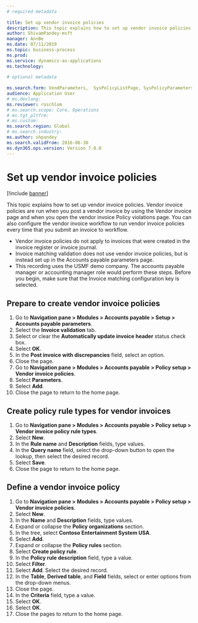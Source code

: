 ```yaml
--- 
# required metadata 
 
title: Set up vendor invoice policies
description: This topic explains how to set up vendor invoice policies. 
author: ShivamPandey-msft
manager: AnnBe 
ms.date: 07/11/2019
ms.topic: business-process 
ms.prod:  
ms.service: dynamics-ax-applications 
ms.technology:  
 
# optional metadata 
 
ms.search.form: VendParameters,  SysPolicyListPage, SysPolicyParameters, SysPolicySourceDocumentRuleType, SysPolicy, SysPolicySourceDocumentRule, SysQueryForm, SysQueryTableLookUp, SysQueryPrefixLookUp, SysQueryFieldLookUp   
audience: Application User 
# ms.devlang:  
ms.reviewer: roschlom
# ms.search.scope: Core, Operations 
# ms.tgt_pltfrm:  
# ms.custom:  
ms.search.region: Global
# ms.search.industry: 
ms.author: shpandey
ms.search.validFrom: 2016-06-30 
ms.dyn365.ops.version: Version 7.0.0 
---
```

# Set up vendor invoice policies

[!include [banner](../../includes/banner.md)]

This topic explains how to set up vendor invoice policies. Vendor invoice policies are run when you post a vendor invoice by using the Vendor invoice page and when you open the vendor invoice Policy violations page. You can also configure the vendor invoice workflow to run vendor invoice policies every time that you submit an invoice to workflow. 

- Vendor invoice policies do not apply to invoices that were created in the invoice register or invoice journal.  
- Invoice matching validation does not use vendor invoice policies, but is instead set up in the Accounts payable parameters page.  
- This recording uses the USMF demo company. The accounts payable manager or accounting manager role would perform these steps. Before you begin, make sure that the Invoice matching configuration key is selected.


## Prepare to create vendor invoice policies
1. Go to **Navigation pane > Modules > Accounts payable > Setup > Accounts payable parameters**.
2. Select the **Invoice validation** tab.
3. Select or clear the **Automatically update invoice header** status check box.
4. Select **OK**.
5. In the **Post invoice with discrepancies** field, select an option.
6. Close the page.
7. Go to **Navigation pane > Modules > Accounts payable > Policy setup > Vendor invoice policies**.
8. Select **Parameters**.
9. Select **Add**.
10. Close the page to return to the home page.

## Create policy rule types for vendor invoices
1. Go to **Navigation pane > Modules > Accounts payable > Policy setup > Vendor invoice policy rule types**.
2. Select **New**.
3. In the **Rule name** and **Description** fields, type values.
4. In the **Query name** field, select the drop-down button to open the lookup, then select the desired record.
5. Select **Save**.
6. Close the page to return to the home page.

## Define a vendor invoice policy
1. Go to **Navigation pane > Modules > Accounts payable > Policy setup > Vendor invoice policies**.
2. Select **New**.
3. In the **Name** and **Description** fields, type values.
4. Expand or collapse the **Policy organizations** section.
5. In the tree, select **Contoso Entertainment System USA**.
6. Select **Add**.
7. Expand or collapse the **Policy rules** section.
8. Select **Create policy rule**.
9. In the **Policy rule description** field, type a value.
10. Select **Filter**.
11. Select **Add**. Select the desired record.
12. In the **Table**, **Derived table**, and **Field** fields, select or enter options from the drop-down menus.
13. Close the page.
14. In the **Criteria** field, type a value.
15. Select **OK**.
16. Select **OK**.
17. Close the pages to return to the home page.

